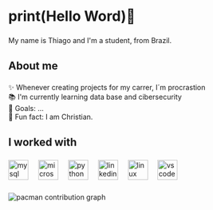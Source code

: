 <h1 align="left">print(Hello Word)👋</h1>

###

<p align="left">My name is Thiago and I'm a student, from Brazil.</p>

###

<h2 align="left">About me</h2>

###

<p align="left">✨ Whenever creating projects for my carrer, I´m procrastion<br>📚 I'm currently learning data base and cibersecurity<br>🎯 Goals: ...<br>🎲 Fun fact: I am Christian.</p>

###

<h2 align="left">I worked with</h2>

###

<div align="left">
  <img src="https://cdn.jsdelivr.net/gh/devicons/devicon/icons/mysql/mysql-original.svg" height="40" alt="mysql logo"  />
  <img width="12" />
  <img src="https://cdn.jsdelivr.net/gh/devicons/devicon/icons/microsoftsqlserver/microsoftsqlserver-plain.svg" height="40" alt="microsoftsqlserver logo"  />
  <img width="12" />
  <img src="https://cdn.jsdelivr.net/gh/devicons/devicon/icons/python/python-original.svg" height="40" alt="python logo"  />
  <img width="12" />
  <img src="https://cdn.jsdelivr.net/gh/devicons/devicon/icons/linkedin/linkedin-original.svg" height="40" alt="linkedin logo"  />
  <img width="12" />
  <img src="https://cdn.jsdelivr.net/gh/devicons/devicon/icons/linux/linux-original.svg" height="40" alt="linux logo"  />
  <img width="12" />
  <img src="https://cdn.jsdelivr.net/gh/devicons/devicon/icons/vscode/vscode-original.svg" height="40" alt="vscode logo"  />
</div>

###

<picture>
  <source media="(prefers-color-scheme: dark)" srcset="https://raw.githubusercontent.com/NOLASCOrabelo/NOLASCOrabelo/output/pacman-contribution-graph-dark.svg">
  <source media="(prefers-color-scheme: light)" srcset="https://raw.githubusercontent.com/NOLASCOrabelo/NOLASCOrabelo/output/pacman-contribution-graph.svg">
  <img alt="pacman contribution graph" src="https://raw.githubusercontent.com/NOLASCOrabelo/NOLASCOrabelo/output/pacman-contribution-graph.svg">
</picture>

###
